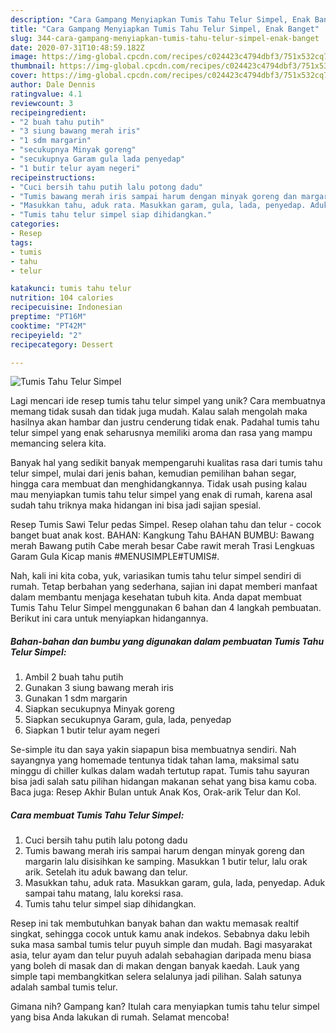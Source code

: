 ```yaml
---
description: "Cara Gampang Menyiapkan Tumis Tahu Telur Simpel, Enak Banget"
title: "Cara Gampang Menyiapkan Tumis Tahu Telur Simpel, Enak Banget"
slug: 344-cara-gampang-menyiapkan-tumis-tahu-telur-simpel-enak-banget
date: 2020-07-31T10:48:59.182Z
image: https://img-global.cpcdn.com/recipes/c024423c4794dbf3/751x532cq70/tumis-tahu-telur-simpel-foto-resep-utama.jpg
thumbnail: https://img-global.cpcdn.com/recipes/c024423c4794dbf3/751x532cq70/tumis-tahu-telur-simpel-foto-resep-utama.jpg
cover: https://img-global.cpcdn.com/recipes/c024423c4794dbf3/751x532cq70/tumis-tahu-telur-simpel-foto-resep-utama.jpg
author: Dale Dennis
ratingvalue: 4.1
reviewcount: 3
recipeingredient:
- "2 buah tahu putih"
- "3 siung bawang merah iris"
- "1 sdm margarin"
- "secukupnya Minyak goreng"
- "secukupnya Garam gula lada penyedap"
- "1 butir telur ayam negeri"
recipeinstructions:
- "Cuci bersih tahu putih lalu potong dadu"
- "Tumis bawang merah iris sampai harum dengan minyak goreng dan margarin lalu disisihkan ke samping. Masukkan 1 butir telur, lalu orak arik. Setelah itu aduk bawang dan telur."
- "Masukkan tahu, aduk rata. Masukkan garam, gula, lada, penyedap. Aduk sampai tahu matang, lalu koreksi rasa."
- "Tumis tahu telur simpel siap dihidangkan."
categories:
- Resep
tags:
- tumis
- tahu
- telur

katakunci: tumis tahu telur 
nutrition: 104 calories
recipecuisine: Indonesian
preptime: "PT16M"
cooktime: "PT42M"
recipeyield: "2"
recipecategory: Dessert

---
```



![Tumis Tahu Telur Simpel](https://img-global.cpcdn.com/recipes/c024423c4794dbf3/751x532cq70/tumis-tahu-telur-simpel-foto-resep-utama.jpg)

Lagi mencari ide resep tumis tahu telur simpel yang unik? Cara membuatnya memang tidak susah dan tidak juga mudah. Kalau salah mengolah maka hasilnya akan hambar dan justru cenderung tidak enak. Padahal tumis tahu telur simpel yang enak seharusnya memiliki aroma dan rasa yang mampu memancing selera kita.

Banyak hal yang sedikit banyak mempengaruhi kualitas rasa dari tumis tahu telur simpel, mulai dari jenis bahan, kemudian pemilihan bahan segar, hingga cara membuat dan menghidangkannya. Tidak usah pusing kalau mau menyiapkan tumis tahu telur simpel yang enak di rumah, karena asal sudah tahu triknya maka hidangan ini bisa jadi sajian spesial.

Resep Tumis Sawi Telur pedas Simpel. Resep olahan tahu dan telur - cocok banget buat anak kost. BAHAN: Kangkung Tahu BAHAN BUMBU: Bawang merah Bawang putih Cabe merah besar Cabe rawit merah Trasi Lengkuas Garam Gula Kicap manis #MENUSIMPLE#TUMIS#.


Nah, kali ini kita coba, yuk, variasikan tumis tahu telur simpel sendiri di rumah. Tetap berbahan yang sederhana, sajian ini dapat memberi manfaat dalam membantu menjaga kesehatan tubuh kita. Anda dapat membuat Tumis Tahu Telur Simpel menggunakan 6 bahan dan 4 langkah pembuatan. Berikut ini cara untuk menyiapkan hidangannya.

<!--inarticleads1-->

##### Bahan-bahan dan bumbu yang digunakan dalam pembuatan Tumis Tahu Telur Simpel:

1. Ambil 2 buah tahu putih
1. Gunakan 3 siung bawang merah iris
1. Gunakan 1 sdm margarin
1. Siapkan secukupnya Minyak goreng
1. Siapkan secukupnya Garam, gula, lada, penyedap
1. Siapkan 1 butir telur ayam negeri


Se-simple itu dan saya yakin siapapun bisa membuatnya sendiri. Nah sayangnya yang homemade tentunya tidak tahan lama, maksimal satu minggu di chiller kulkas dalam wadah tertutup rapat. Tumis tahu sayuran bisa jadi salah satu pilihan hidangan makanan sehat yang bisa kamu coba. Baca juga: Resep Akhir Bulan untuk Anak Kos, Orak-arik Telur dan Kol. 

<!--inarticleads2-->

##### Cara membuat Tumis Tahu Telur Simpel:

1. Cuci bersih tahu putih lalu potong dadu
1. Tumis bawang merah iris sampai harum dengan minyak goreng dan margarin lalu disisihkan ke samping. Masukkan 1 butir telur, lalu orak arik. Setelah itu aduk bawang dan telur.
1. Masukkan tahu, aduk rata. Masukkan garam, gula, lada, penyedap. Aduk sampai tahu matang, lalu koreksi rasa.
1. Tumis tahu telur simpel siap dihidangkan.


Resep ini tak membutuhkan banyak bahan dan waktu memasak realtif singkat, sehingga cocok untuk kamu anak indekos. Sebabnya daku lebih suka masa sambal tumis telur puyuh simple dan mudah. Bagi masyarakat asia, telur ayam dan telur puyuh adalah sebahagian daripada menu biasa yang boleh di masak dan di makan dengan banyak kaedah. Lauk yang simple tapi membangkitkan selera selalunya jadi pilihan. Salah satunya adalah sambal tumis telur. 

Gimana nih? Gampang kan? Itulah cara menyiapkan tumis tahu telur simpel yang bisa Anda lakukan di rumah. Selamat mencoba!
